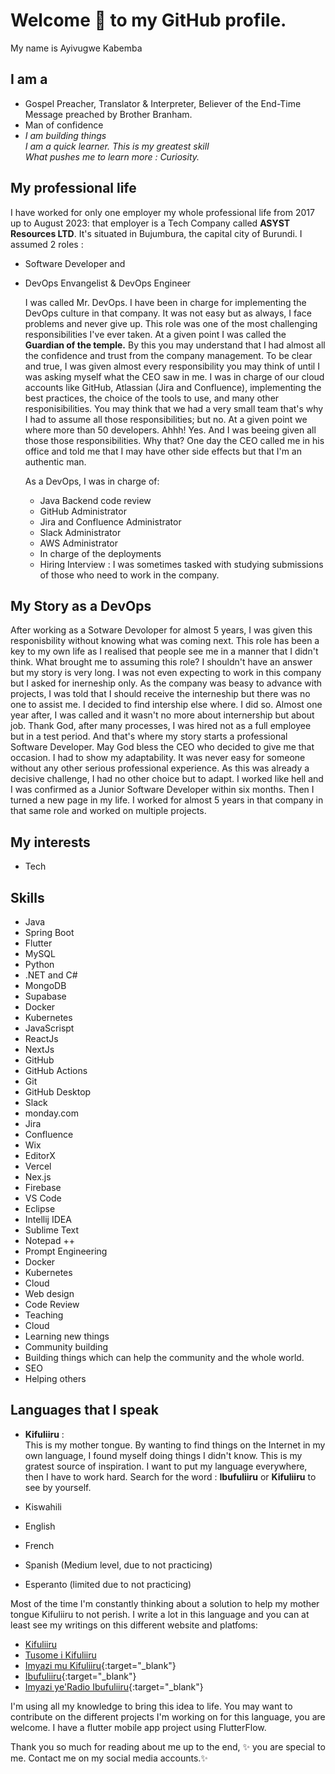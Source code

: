 # Welcome 👋 to my GitHub profile. 
My name is Ayivugwe Kabemba

## I am a 
- Gospel Preacher, Translator & Interpreter, Believer of the End-Time Message preached by Brother Branham.
- Man of confidence  
- _I am building things_      
  _I am a quick learner. This is my greatest skill_  
  _What pushes me to learn more : Curiosity._

## My professional life
I have worked for only one employer my whole professional life from 2017 up to August 2023: that employer is a Tech Company called **ASYST Resources LTD**. It's situated in Bujumbura, the capital city of Burundi. I assumed 2 roles : 

- Software Developer and
- DevOps Envangelist & DevOps Engineer

  I was called Mr. DevOps. I have been in charge for implementing the DevOps culture in that company. It was not easy but as always, I face problems and never give up. This role was one of the most challenging responsibilities I've ever taken. At a given point I was called the **Guardian of the temple.** By this you may understand that I had almost all the confidence and trust from the company management. To be clear and true, I was given almost every responsibility you may think of until I was asking myself what the CEO saw in me. I was in charge of our cloud accounts like GitHub, Atlassian (Jira and Confluence), implementing the best practices, the choice of the tools to use, and many other responisibilities. You may think that we had a very small team that's why I had to assume all those responsibilities; but no. At a given point we where more than 50 developers. Ahhh! Yes. And I was beeing given all those those responsibilities. Why that? One day the CEO called me in his office and told me that I may have other side effects but that I'm an authentic man.   

  As a DevOps, I was in charge of: 
  - Java Backend code review
  - GitHub Administrator
  - Jira and Confluence Administrator
  - Slack Administrator
  - AWS Administrator
  - In charge of the deployments
  - Hiring Interview : I was sometimes tasked with studying submissions of those who need to work in the company.

## My Story as a DevOps 
After working as a Sotware Devoloper for almost 5 years, I was given this responisbility without knowing what was coming next. This role has been a key to my own life as I realised that people see me in a manner that I didn't think. What brought me to assuming this role? I shouldn't have an answer but my story is very long. I was not even expecting to work in this company but I asked for inerneship only. As the company was beasy to advance with projects, I was told that I should receive the interneship but there was no one to assist me. I decided to find intership else where. I did so. Almost one year after, I was called and it wasn't no more about internership but about job. Thank God, after many processes, I was hired not as a full employee but in a test period. And that's where my story starts a professional Software Developer. May God bless the CEO who decided to give me that occasion. I had to show my adaptability. It was never easy for someone without any other serious professional experience. As this was already a decisive challenge, I had no other choice but to adapt. I worked like hell and I was confirmed as a Junior Software Developer within six months. Then I turned a new page in my life. I worked for almost 5 years in that company in that same role and worked on multiple projects.     

## My interests
- Tech

## Skills
- Java
- Spring Boot
- Flutter
- MySQL
- Python
- .NET and C#
- MongoDB
- Supabase
- Docker
- Kubernetes
- JavaScrispt
- ReactJs
- NextJs
- GitHub
- GitHub Actions
- Git
- GitHub Desktop
- Slack
- monday.com
- Jira
- Confluence
- Wix
- EditorX
- Vercel
- Nex.js 
- Firebase 
- VS Code
- Eclipse
- Intellij IDEA
- Sublime Text
- Notepad ++
- Prompt Engineering
- Docker
- Kubernetes
- Cloud
- Web design
- Code Review
- Teaching
- Cloud
- Learning new things  
- Community building 
- Building things which can help the community and the whole world.
- SEO
- Helping others

## Languages that I speak
- **Kifuliiru** :  
This is my mother tongue. By wanting to find things on the Internet in my own language, I found myself doing things I didn't know. This is my gratest  source of inspiration. I want to put my language everywhere, then I have to work hard. Search for the word : **Ibufuliiru** or **Kifuliiru** to see by yourself. 

- Kiswahili
- English
- French
- Spanish (Medium level, due to not practicing)
- Esperanto (limited due to not practicing)

Most of the time I'm constantly thinking about a solution to help my mother tongue Kifuliiru to not perish. I write a lot in this language and you can at least see my writings on this different website and platfoms: 


- <a href="https://ibufuliiru.editorx.io/kifuliiru/" target="_blank">Kifuliiru</a>
- <a href="https://tusome-i-kifuliiru.vercel.app/" target="_blank">Tusome i Kifuliiru</a>
- [Imyazi mu Kifuliiru](https://ibufuliiru.editorx.io/imyazi){:target="_blank"}
- [Ibufuliiru](https://ibufuliiru.editorx.io/ibufuliiru/){:target="_blank"}
- [Imyazi ye'Radio Ibufuliiru](https://radioibufuliiru.substack.com/){:target="_blank"}

I'm using all my knowledge to bring this idea to life. You may want to contribute on the different projects I'm working on for this language, you are welcome. I have a flutter mobile app project using FlutterFlow.  

Thank you so much for reading about me up to the end, ✨ you are special to me. Contact me on my social media accounts.✨ 

<!---
Ayivugwe/Ayivugwe is a ✨ special ✨ repository because its `README.md` (this file) appears on your GitHub profile.
You can click the Preview link to take a look at your changes.
--->
